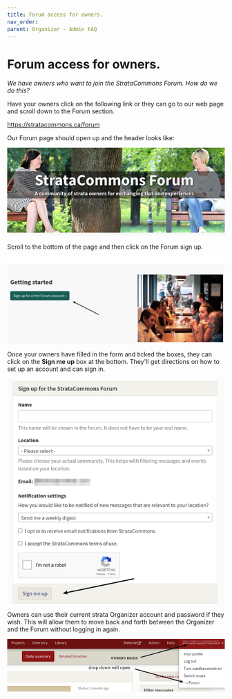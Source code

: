```yaml
---
title: Forum access for owners.
nav_order: 
parent: Organizer - Admin FAQ
---
```


# Forum access for owners.

*We have owners who want to join the StrataCommons Forum.  How do we do this?*  

Have your owners click on the following link or they can go to our web page and scroll down to the Forum section.

https://stratacommons.ca/forum

Our Forum page should open up and the header looks like:

![landing](forum/landing.png)

Scroll to the bottom of the page and then click on the Forum sign up.  

<img src="forum/signup.png" alt="sign up" style="zoom:200%;" />

Once your owners have filled in the form and ticked the boxes, they can click on the **Sign me up** box at the bottom.   They'll get directions on how to set up an account and can sign in.  

![data](forum/data.png)



Owners can use their current strata Organizer account and password if they wish.  This will allow them to move back and forth between the Organizer and the Forum without logging in again.

![move](forum/move.png)

